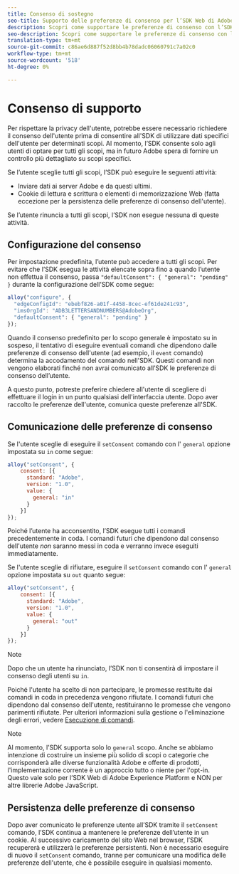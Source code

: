 ```yaml
---
title: Consenso di sostegno
seo-title: Supporto delle preferenze di consenso per l’SDK Web di Adobe Experience Platform
description: Scopri come supportare le preferenze di consenso con l’SDK Web della piattaforma Experience
seo-description: Scopri come supportare le preferenze di consenso con l’SDK Web della piattaforma Experience
translation-type: tm+mt
source-git-commit: c86ae6d887f52d8bb4b78dadc06060791c7a02c0
workflow-type: tm+mt
source-wordcount: '518'
ht-degree: 0%

---
```



# Consenso di supporto

Per rispettare la privacy dell&#39;utente, potrebbe essere necessario richiedere il consenso dell&#39;utente prima di consentire all&#39;SDK di utilizzare dati specifici dell&#39;utente per determinati scopi. Al momento, l’SDK consente solo agli utenti di optare per tutti gli scopi, ma in futuro Adobe spera di fornire un controllo più dettagliato su scopi specifici.

Se l’utente sceglie tutti gli scopi, l’SDK può eseguire le seguenti attività:

* Inviare dati ai server Adobe e da questi ultimi.
* Cookie di lettura e scrittura o elementi di memorizzazione Web (fatta eccezione per la persistenza delle preferenze di consenso dell&#39;utente).

Se l’utente rinuncia a tutti gli scopi, l’SDK non esegue nessuna di queste attività.

## Configurazione del consenso

Per impostazione predefinita, l’utente può accedere a tutti gli scopi. Per evitare che l’SDK esegua le attività elencate sopra fino a quando l’utente non effettua il consenso, passa `"defaultConsent": { "general": "pending" }` durante la configurazione dell’SDK come segue:

```javascript
alloy("configure", {
  "edgeConfigId": "ebebf826-a01f-4458-8cec-ef61de241c93",
  "imsOrgId": "ADB3LETTERSANDNUMBERS@AdobeOrg",
  "defaultConsent": { "general": "pending" }
});
```

Quando il consenso predefinito per lo scopo generale è impostato su in sospeso, il tentativo di eseguire eventuali comandi che dipendono dalle preferenze di consenso dell&#39;utente (ad esempio, il `event` comando) determina la accodamento del comando nell&#39;SDK. Questi comandi non vengono elaborati finché non avrai comunicato all’SDK le preferenze di consenso dell’utente.

A questo punto, potreste preferire chiedere all&#39;utente di scegliere di effettuare il login in un punto qualsiasi dell&#39;interfaccia utente. Dopo aver raccolto le preferenze dell&#39;utente, comunica queste preferenze all&#39;SDK.

## Comunicazione delle preferenze di consenso

Se l&#39;utente sceglie di eseguire il `setConsent` comando con l&#39; `general` opzione impostata su `in` come segue:

```javascript
alloy("setConsent", {
    consent: [{ 
      standard: "Adobe",
      version: "1.0",
      value: { 
        general: "in" 
      }
    }]
});
```

Poiché l’utente ha acconsentito, l’SDK esegue tutti i comandi precedentemente in coda. I comandi futuri che dipendono dal consenso dell&#39;utente _non_ saranno messi in coda e verranno invece eseguiti immediatamente.

Se l&#39;utente sceglie di rifiutare, eseguire il `setConsent` comando con l&#39; `general` opzione impostata su `out` quanto segue:

```javascript
alloy("setConsent", {
    consent: [{ 
      standard: "Adobe",
      version: "1.0",
      value: { 
        general: "out" 
      }
    }]
});
```

>[!NOTE]
>
>Dopo che un utente ha rinunciato, l’SDK non ti consentirà di impostare il consenso degli utenti su `in`.

Poiché l&#39;utente ha scelto di non partecipare, le promesse restituite dai comandi in coda in precedenza vengono rifiutate. I comandi futuri che dipendono dal consenso dell&#39;utente, restituiranno le promesse che vengono parimenti rifiutate. Per ulteriori informazioni sulla gestione o l&#39;eliminazione degli errori, vedere [Esecuzione di comandi](executing-commands.md).

>[!NOTE]
>
>Al momento, l’SDK supporta solo lo `general` scopo. Anche se abbiamo intenzione di costruire un insieme più solido di scopi o categorie che corrisponderà alle diverse funzionalità Adobe e offerte di prodotti, l&#39;implementazione corrente è un approccio tutto o niente per l&#39;opt-in.  Questo vale solo per l’SDK Web di Adobe Experience Platform e NON per altre librerie Adobe JavaScript.

## Persistenza delle preferenze di consenso

Dopo aver comunicato le preferenze utente all’SDK tramite il `setConsent` comando, l’SDK continua a mantenere le preferenze dell’utente in un cookie. Al successivo caricamento del sito Web nel browser, l’SDK recupererà e utilizzerà le preferenze persistenti. Non è necessario eseguire di nuovo il `setConsent` comando, tranne per comunicare una modifica delle preferenze dell&#39;utente, che è possibile eseguire in qualsiasi momento.